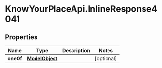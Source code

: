 # KnowYourPlaceApi.InlineResponse4041

## Properties
Name | Type | Description | Notes
------------ | ------------- | ------------- | -------------
**oneOf** | [**ModelObject**](ModelObject.md) |  | [optional] 
